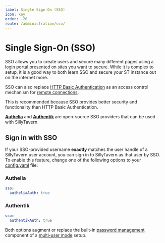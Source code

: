 ```yaml
---
label: Single Sign-On (SSO)
icon: key
order: -20
route: /administration/sso/
---
```


# Single Sign-On (SSO)

SSO allows you to create users and secure many different pages using a login portal presented on sites you want to secure. While it is complex to setup, it is a good way to both learn SSO and secure your ST instance out on the internet more.

SSO can also replace [HTTP Basic Authentication](/Administration/config-yaml.md#user-authentication) as an access control mechanism for [remote connections](/Administration/remote-connections.md).

This is recommended because SSO provides better security and functionality than HTTP Basic Authentication.

[**Authelia**](https://www.authelia.com/) and [**Authentik**](https://goauthentik.io/) are open-source SSO providers that can be used with SillyTavern.

## Sign in with SSO

If your SSO-provided username **exactly** matches the user handle of a SillyTavern user account, you can sign in to SillyTavern as that user by SSO. To enable this feature, change one of the following options to your [config.yaml](/Administration/config-yaml.md#sso-auto-login) file:

### Authelia

```yaml
sso:
  autheliaAuth: true
```

### Authentik

```yaml
sso:
  authentikAuth: true
```

Both options augment or replace the built-in [password management](/Usage/User_Settings/index.md#account-management) component of a [multi-user mode](/Administration/multi-user.md) setup.
